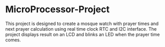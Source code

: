 # MicroProcessor-Project
This project is designed to create a mosque watch with prayer times and next prayer calculation using real time clock RTC and I2C interface. The project displays result on an LCD and blinks an LED when the prayer time comes.
